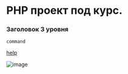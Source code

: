 # PHP проект под курс.

### Заголовок 3 уровня

    command

[help](php-git.md)

![image](https://upload.wikimedia.org/wikipedia/commons/thumb/a/a9/Dsa_workflow_rus.png/800px-Dsa_workflow_rus.png)
